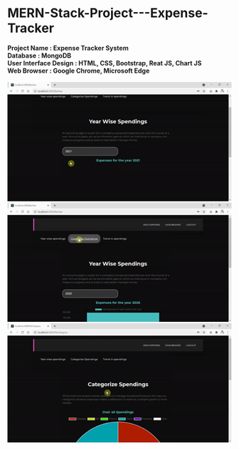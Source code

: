 # MERN-Stack-Project---Expense-Tracker

<b>Project Name<b>                :  Expense Tracker System <br>
Database                    :  MongoDB <br>
User Interface Design       :  HTML, CSS, Bootstrap, Reat JS, Chart JS <br>
Web Browser                 :  Google Chrome, Microsoft Edge <br>
<br>
![bar-graph](https://github.com/swetha4444/Expense-Tracker/blob/96ee2eeb7ca1eb74e636510bd9703feecfefb826/ezgif.com-gif-maker%20(1).gif)
![pie-chart](https://github.com/swetha4444/Expense-Tracker/blob/1b6b9def42e91924c73dd0b9fbc01c5b93c04812/ezgif.com-gif-maker%20(2).gif)
![line-graph-chart](https://github.com/swetha4444/Expense-Tracker/blob/75cf128b3cb3426758196169366aa0aba2e644a1/ezgif.com-gif-maker%20(3).gif)
